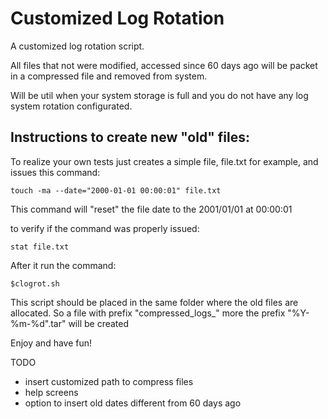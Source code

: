 # Customized Log Rotation
A customized log rotation script.

All files that not were modified, accessed since 60 days ago will be packet in a compressed file and removed from system.

Will be util when your system storage is full and you do not have any log system rotation configurated.



## Instructions to create new "old" files:

To realize your own tests just creates a simple file, file.txt for example, and issues this command:
```
touch -ma --date="2000-01-01 00:00:01" file.txt
```

This command will "reset" the file date to the 2001/01/01 at 00:00:01


to verify if the command was properly issued:
```
stat file.txt
```

After it run the command:
```
$clogrot.sh
```
This script should be placed in the same folder where the old files are allocated.
So a file with prefix "compressed_logs_" more the prefix "%Y-%m-%d".tar" will be created


Enjoy and have fun!


TODO
- insert customized path to compress files
- help screens
- option to insert old dates different from 60 days ago

